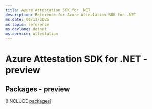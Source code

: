 ```yaml
---
title: Azure Attestation SDK for .NET
description: Reference for Azure Attestation SDK for .NET
ms.date: 06/13/2025
ms.topic: reference
ms.devlang: dotnet
ms.service: attestation
---
```

# Azure Attestation SDK for .NET - preview
## Packages - preview
[!INCLUDE [packages](attestation-index.md)]